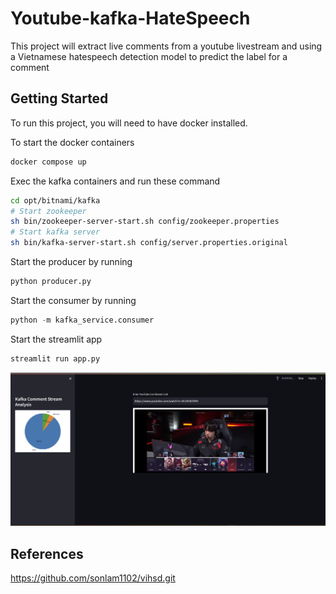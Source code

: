 # Youtube-kafka-HateSpeech

This project will extract live comments from a youtube livestream and using a Vietnamese hatespeech detection model to predict the label for a comment

## Getting Started

To run this project, you will need to have docker installed. 

To start the docker containers
```sh
docker compose up 

```

Exec the kafka containers and run these command 
```sh
cd opt/bitnami/kafka
# Start zookeeper 
sh bin/zookeeper-server-start.sh config/zookeeper.properties 
# Start kafka server 
sh bin/kafka-server-start.sh config/server.properties.original 
```

Start the producer by running 
```python
python producer.py 
```

Start the consumer by running 
```python
python -m kafka_service.consumer
```


Start the streamlit app  
```python
streamlit run app.py
```


![alt text](./public/streamlit_app.png)


## References
https://github.com/sonlam1102/vihsd.git